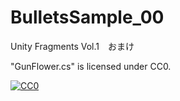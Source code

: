 # BulletsSample_00
Unity Fragments Vol.1　おまけ


"GunFlower.cs" is licensed under CC0.

[![CC0](http://i.creativecommons.org/p/zero/1.0/88x31.png "CC0")](http://creativecommons.org/publicdomain/zero/1.0/deed.ja)
